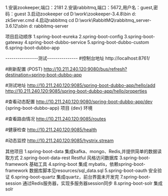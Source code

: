 1.安装zookeeper,端口：2181
2.安装rabbitmq,端口：5672,用户名：guest,密码：guest
3.启动zookeeper
cd D:\work\zookeeper-3.4.8\bin
d:
zkServer.cmd
4.启动rabbitmq
cd D:\work\RabbitMQ\rabbitmq_server-3.6.12\sbin
d:
rabbitmq-server

项目启动顺序
1.spring-boot-eureka
2.spring-boot-config
3.spring-boot-gateway
4.spring-boot-dubbo-service
5.spring-boot-dubbo-custom
6.spring-boot-dubbo-app	

----------------测试---------------
#控制台地址
http://localhost:8761/

#刷新配置
(POST) http://10.211.240.120:9080/bus/refresh?destination=spring-boot-dubbo-app

#测试地址
http://10.211.240.120:9085/spring-boot-dubbo-app/hello/add
http://10.211.240.120:9085/spring-boot-dubbo-app/hello/properties

#查看动态配置
http://10.211.240.120:9080/spring-boot-dubbo-app/dev
{spring-boot-dubbo-app} 项目
{dev} 环境

#查看路由情况
http://10.211.240.120:9085/routes

#健康检查
http://10.211.240.120:9085/health

#动态监控
http://10.211.240.120:9085/hystrix.stream


其他项目
1.spring-boot-data
集成kafka、mongo、Redis,并提供简单的数据读取方式
2.spring-boot-data-rest
Restful 风格访问数据库
3.spring-boot-framework
基础工具
4.spring-boot 
集成 mybatis，依赖spring-boot-framework
数据库脚本见resources/sql_data.sql
5.spring-boot-oauth
安全验证
6.spring-boot-quartz
集成quartz，前台界面未开发完
7.spring-boot-session
通过Redis服务器，实现多服务器session同步
8.spring-boot-solr
集成solr

